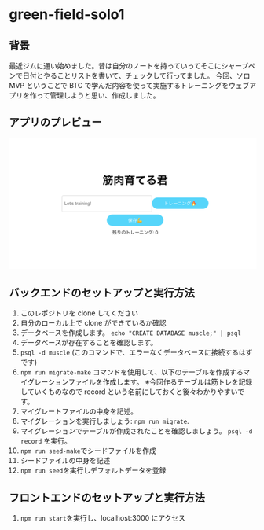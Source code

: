 # green-field-solo1

## 背景

最近ジムに通い始めました。昔は自分のノートを持っていってそこにシャープペンで日付とやることリストを書いて、チェックして行ってました。
今回、ソロ MVP ということで BTC で学んだ内容を使って実施するトレーニングをウェブアプリを作って管理しようと思い、作成しました。

## アプリのプレビュー

![](img/2023-06-08-23-35-33.png)

## バックエンドのセットアップと実行方法

1. このレポジトリを clone してください
2. 自分のローカル上で clone ができているか確認
3. データベースを作成します。
   `echo "CREATE DATABASE muscle;" | psql`
4. データベースが存在することを確認します。
5. `psql -d muscle` (このコマンドで、エラーなくデータベースに接続するはずです)
6. `npm run migrate-make` コマンドを使用して、以下のテーブルを作成するマイグレーションファイルを作成します。
   ※今回作るテーブルは筋トレを記録していくものなので record という名前にしておくと後々わかりやすいです。
7. マイグレートファイルの中身を記述。
8. マイグレーションを実行しましょう: `npm run migrate`.
9. マイグレーションでテーブルが作成されたことを確認しましょう。
   `psql -d record` を実行。
10. `npm run seed-make`でシードファイルを作成
11. シードファイルの中身を記述
12. `npm run seed`を実行しデフォルトデータを登録

## フロントエンドのセットアップと実行方法

1. `npm run start`を実行し、localhost:3000 にアクセス
